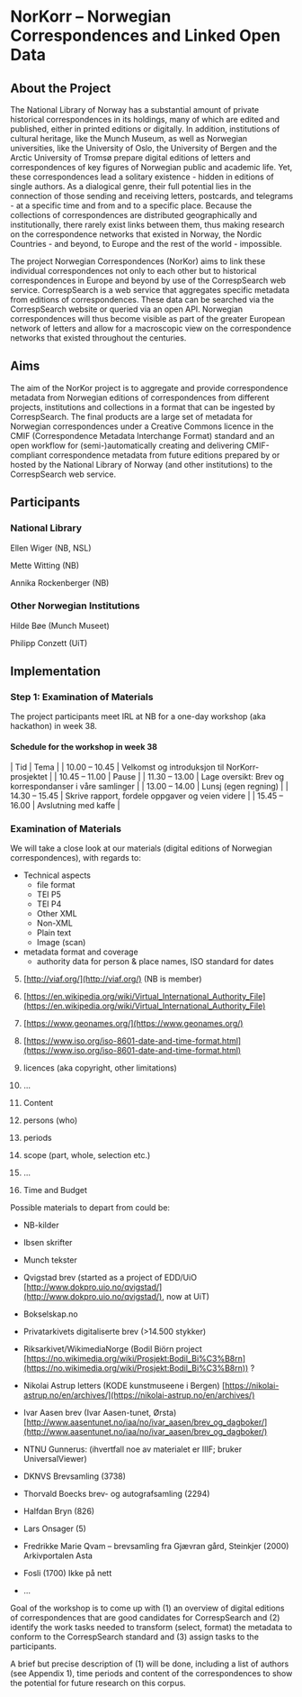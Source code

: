 # NorKorr – Norwegian Correspondences and Linked Open Data
## About the Project

The National Library of Norway has a substantial amount of private historical correspondences in its holdings, many of which are edited and published, either in printed editions or digitally. In addition, institutions of cultural heritage, like the Munch Museum, as well as Norwegian universities, like the University of Oslo, the University of Bergen and the Arctic University of Tromsø prepare digital editions of letters and correspondences of key figures of Norwegian public and academic life. Yet, these correspondences lead a solitary existence - hidden in editions of single authors. As a dialogical genre, their full potential lies in the connection of those sending and receiving letters, postcards, and telegrams - at a specific time and from and to a specific place. Because the collections of correspondences are distributed geographically and institutionally, there rarely exist links between them, thus making research on the correspondence networks that existed in Norway, the Nordic Countries - and beyond, to Europe and the rest of the world - impossible.

The project Norwegian Correspondences (NorKor) aims to link these individual correspondences not only to each other but to historical correspondences in Europe and beyond by use of the CorrespSearch web service. CorrespSearch is a web service that aggregates specific metadata from editions of correspondences. These data can be searched via the CorrespSearch website or queried via an open API. Norwegian correspondences will thus become visible as part of the greater European network of letters and allow for a macroscopic view on the correspondence networks that existed throughout the centuries.

## Aims

The aim of the NorKor project is to aggregate and provide correspondence metadata from Norwegian editions of correspondences from different projects, institutions and collections in a format that can be ingested by CorrespSearch. The final products are a large set of metadata for Norwegian correspondences under a Creative Commons licence in the CMIF (Correspondence Metadata Interchange Format) standard and an open workflow for (semi-)automatically creating and delivering CMIF-compliant correspondence metadata from future editions prepared by or hosted by the National Library of Norway (and other institutions) to the CorrespSearch web service.
## Participants

### National Library

Ellen Wiger (NB, NSL)

Mette Witting (NB)

Annika Rockenberger (NB)

### Other Norwegian Institutions

Hilde Bøe (Munch Museet)

Philipp Conzett (UiT)

## Implementation
### Step 1: Examination of Materials

The project participants meet IRL at NB for a one-day workshop (aka hackathon) in week 38.

#### Schedule for the workshop in week 38

| Tid | Tema |
| 10.00 – 10.45 | Velkomst og introduksjon til NorKorr-prosjektet |
| 10.45 – 11.00  | Pause |
| 11.30 – 13.00 | Lage oversikt: Brev og korrespondanser i våre samlinger |
| 13.00 – 14.00 | Lunsj (egen regning) |
| 14.30 – 15.45 | Skrive rapport, fordele oppgaver og veien videre |
| 15.45 – 16.00 | Avslutning med kaffe |

### Examination of Materials

We will take a close look at our materials (digital editions of Norwegian correspondences), with regards to:

 - Technical aspects
	 - file format
	 - TEI P5
	 - TEI P4
	 - Other XML
	 - Non-XML
	 - Plain text
	 - Image (scan)
 -  metadata format and coverage
	 - authority data for person & place names, ISO standard for dates
    

5.  [http://viaf.org/](http://viaf.org/) (NB is member)
    
6.  [https://en.wikipedia.org/wiki/Virtual_International_Authority_File](https://en.wikipedia.org/wiki/Virtual_International_Authority_File)
    
7.  [https://www.geonames.org/](https://www.geonames.org/)
    
8.  [https://www.iso.org/iso-8601-date-and-time-format.html](https://www.iso.org/iso-8601-date-and-time-format.html)
    

9.  licences (aka copyright, other limitations)
    
10.  …
    

11.  Content
    

12.  persons (who)
    
13.  periods
    
14.  scope (part, whole, selection etc.)
    
15.  …
    

16.  Time and Budget
    

  

Possible materials to depart from could be:

  

-   NB-kilder
    
-   Ibsen skrifter
    
-   Munch tekster
    
-   Qvigstad brev (started as a project of EDD/UiO [http://www.dokpro.uio.no/qvigstad/](http://www.dokpro.uio.no/qvigstad/), now at UiT)
    
-   Bokselskap.no
    
-   Privatarkivets digitaliserte brev (>14.500 stykker)
    
-   Riksarkivet/WikimediaNorge (Bodil Biörn project [https://no.wikimedia.org/wiki/Prosjekt:Bodil_Bi%C3%B8rn](https://no.wikimedia.org/wiki/Prosjekt:Bodil_Bi%C3%B8rn)) ?
    
-   Nikolai Astrup letters (KODE kunstmuseene i Bergen) [https://nikolai-astrup.no/en/archives/](https://nikolai-astrup.no/en/archives/)
    
-   Ivar Aasen brev (Ivar Aasen-tunet, Ørsta) [http://www.aasentunet.no/iaa/no/ivar_aasen/brev_og_dagboker/](http://www.aasentunet.no/iaa/no/ivar_aasen/brev_og_dagboker/)
    
-   NTNU Gunnerus: (ihvertfall noe av materialet er IIIF; bruker UniversalViewer)
    

-   DKNVS Brevsamling (3738)
    
-   Thorvald Boecks brev- og autografsamling (2294)
    
-   Halfdan Bryn (826)
    
-   Lars Onsager (5)
    
-   Fredrikke Marie Qvam – brevsamling fra Gjævran gård, Steinkjer (2000) Arkivportalen Asta
    
-   Fosli (1700) Ikke på nett
    

-   …
    

  

Goal of the workshop is to come up with (1) an overview of digital editions of correspondences that are good candidates for CorrespSearch and (2) identify the work tasks needed to transform (select, format) the metadata to conform to the CorrespSearch standard and (3) assign tasks to the participants.

A brief but precise description of (1) will be done, including a list of authors (see Appendix 1), time periods and content of the correspondences to show the potential for future research on this corpus.
<!--stackedit_data:
eyJoaXN0b3J5IjpbLTE4NjA1NjQ5NjMsLTI4MjY1ODQ5M119
-->